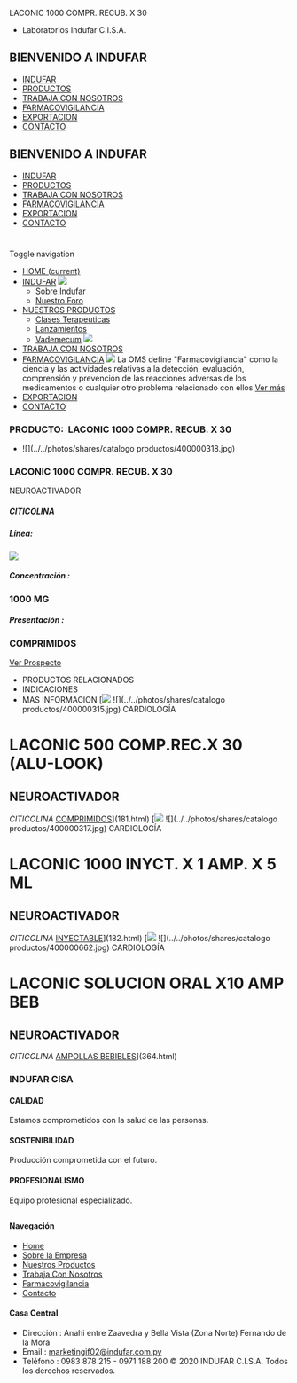 LACONIC 1000 COMPR. RECUB. X 30
- Laboratorios Indufar C.I.S.A.
## BIENVENIDO A INDUFAR
* [INDUFAR](183.html#)
* [PRODUCTOS](183.html#)
* [TRABAJA CON NOSOTROS](183.html#)
* [FARMACOVIGILANCIA](183.html#)
* [EXPORTACION](183.html#)
* [CONTACTO](183.html#)
## BIENVENIDO A INDUFAR
* [INDUFAR](../../index.html)
* [PRODUCTOS](../../productos.html)
* [TRABAJA CON NOSOTROS](../../trabaja_con_nosotros.html)
* [FARMACOVIGILANCIA](../../farmacovigilancia.html)
* [EXPORTACION](../../exportacion.html)
* [CONTACTO](../../contacto.html)
# 
Toggle navigation
* [HOME (current)](../../index.html)
* [INDUFAR](183.html#) 
  [![ ](../../photos/shares/Sistema/Menu/indufar_menul.jpg)](../../institucional.html)
  - [Sobre Indufar](../../institucional.html)
  - [Nuestro Foro](../../blog.html)
* [NUESTROS PRODUCTOS](183.html#) 
  - [Clases Terapeuticas](../clases_terapeuticas.html)
  - [Lanzamientos](../lanzamientos.html)
  - [Vademecum](../../productos.html)
  [![ ](../../photos/shares/Sistema/Menu/productos.png)](../../productos.html)
* [TRABAJA CON NOSOTROS](../../trabaja_con_nosotros.html)
* [FARMACOVIGILANCIA](183.html#) 
  [![ ](../../photos/shares/Sistema/Menu/TUBOS.png)](../../farmacovigilancia.html)
  La OMS define "Farmacovigilancia" como la ciencia y las actividades relativas a la detección, evaluación, comprensión y prevención de las reacciones adversas de los medicamentos o cualquier otro problema relacionado con ellos
  [Ver más](../../farmacovigilancia.html)
* [EXPORTACION](../../exportacion.html)
* [CONTACTO](../../contacto.html)
### PRODUCTO:  LACONIC 1000 COMPR. RECUB. X 30
* ![](../../photos/shares/catalogo productos/400000318.jpg)
### **LACONIC 1000 COMPR. RECUB. X 30**
NEUROACTIVADOR
##### **CITICOLINA**
##### **Línea:**
[![](../../photos/shares/Laboratorios/lab_cardio.png)](../linea/5.html)
##### **Concentración :**
### 1000 MG
##### **Presentación :**
### COMPRIMIDOS
[Ver Prospecto](https://www.indufar.com.py/files/shares/prospectos/400000318.pdf)
* PRODUCTOS RELACIONADOS
* INDICACIONES
* MAS INFORMACION
[![](../../photos/shares/Laboratorios/lab_cardio.png)
![](../../photos/shares/catalogo productos/400000315.jpg)
CARDIOLOGÍA
# LACONIC 500 COMP.REC.X 30 (ALU-LOOK)
## NEUROACTIVADOR
*CITICOLINA*
[COMPRIMIDOS](183.html#)](181.html)
[![](../../photos/shares/Laboratorios/lab_cardio.png)
![](../../photos/shares/catalogo productos/400000317.jpg)
CARDIOLOGÍA
# LACONIC 1000 INYCT. X 1 AMP. X 5 ML
## NEUROACTIVADOR
*CITICOLINA*
[INYECTABLE](183.html#)](182.html)
[![](../../photos/shares/Laboratorios/lab_cardio.png)
![](../../photos/shares/catalogo productos/400000662.jpg)
CARDIOLOGÍA
# LACONIC SOLUCION ORAL X10 AMP BEB
## NEUROACTIVADOR
*CITICOLINA*
[AMPOLLAS BEBIBLES](183.html#)](364.html)
### INDUFAR CISA
#### CALIDAD
Estamos comprometidos con la salud de las personas.
#### SOSTENIBILIDAD
Producción comprometida con el futuro.
#### PROFESIONALISMO
Equipo profesional especializado.
## 
#### Navegación
* [Home](../../index.html)
* [Sobre la Empresa](../../institucional.html)
* [Nuestros Productos](../../productos.html)
* [Trabaja Con Nosotros](../../trabaja_con_nosotros.html)
* [Farmacovigilancia](../../farmacovigilancia.html)
* [Contacto](../../contacto.html)
#### Casa Central
* Dirección : Anahi entre Zaavedra y Bella Vista (Zona Norte) Fernando de la Mora
* Email : [marketingif02@indufar.com.py](mailto:marketingif02@indufar.com.py)
* Teléfono : 0983 878 215 - 0971 188 200
© 2020 INDUFAR C.I.S.A. Todos los derechos reservados.